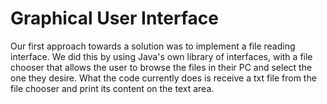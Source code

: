 # Graphical User Interface

Our first approach towards a solution was to implement a file reading interface.
We did this by using Java's own library of interfaces, with a file chooser that allows the user to browse the files in their PC and select the one they desire.
What the code currently does is receive a txt file from the file chooser and print its content on the text area.
